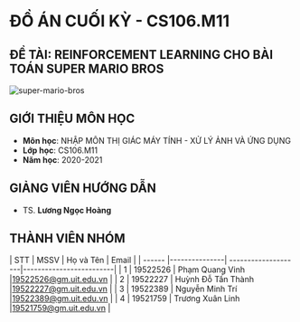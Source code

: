 # **ĐỒ ÁN CUỐI KỲ - CS106.M11**
## **ĐỀ TÀI: REINFORCEMENT LEARNING CHO BÀI TOÁN SUPER MARIO BROS**

![super-mario-bros](https://genk.mediacdn.vn/thumb_w/660/2019/2/12/photo-1-15499386766061740209986.jpg)

## GIỚI THIỆU MÔN HỌC
* **Môn học**: NHẬP MÔN THỊ GIÁC MÁY TÍNH - XỬ LÝ ẢNH VÀ ỨNG DỤNG
* **Lớp học**: CS106.M11
* **Năm học**: 2020-2021

## GIẢNG VIÊN HƯỚNG DẪN
* TS. **Lương Ngọc Hoàng**

## THÀNH VIÊN NHÓM
<a name="thanhvien"></a>
| STT    | MSSV          | Họ và Tên           | Email                   |
| ------ |---------------| --------------------|-------------------------|
| 1      | 19522526      | Phạm Quang Vinh     |19522526@gm.uit.edu.vn   |
| 2      | 19522227      | Huỳnh Đỗ Tấn Thành  |19522227@gm.uit.edu.vn   |
| 3      | 19522389      | Nguyễn Minh Trí     |19522389@gm.uit.edu.vn   |
| 4      | 19521759      | Trương Xuân Linh    |19521759@gm.uit.edu.vn   |
